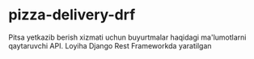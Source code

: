 # pizza-delivery-drf
Pitsa yetkazib berish xizmati uchun buyurtmalar haqidagi ma'lumotlarni qaytaruvchi API.
Loyiha Django Rest Frameworkda yaratilgan
